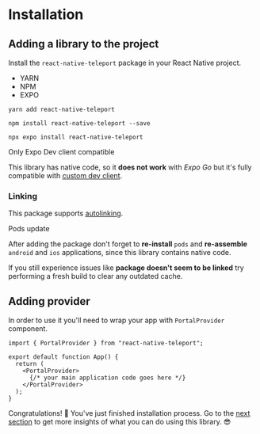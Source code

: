 # Installation

## Adding a library to the project[​](#adding-a-library-to-the-project "Direct link to Adding a library to the project")

Install the `react-native-teleport` package in your React Native project.

* YARN
* NPM
* EXPO

```
yarn add react-native-teleport
```

```
npm install react-native-teleport --save
```

```
npx expo install react-native-teleport
```

Only Expo Dev client compatible

This library has native code, so it **does not work** with *Expo Go* but it's fully compatible with [custom dev client](https://docs.expo.dev/development/getting-started/).

### Linking[​](#linking "Direct link to Linking")

This package supports [autolinking](https://github.com/react-native-community/cli/blob/master/docs/autolinking.md).

Pods update

After adding the package don't forget to **re-install** `pods` and **re-assemble** `android` and `ios` applications, since this library contains native code.

If you still experience issues like **package doesn't seem to be linked** try performing a fresh build to clear any outdated cache.

## Adding provider[​](#adding-provider "Direct link to Adding provider")

In order to use it you'll need to wrap your app with `PortalProvider` component.

```
import { PortalProvider } from "react-native-teleport";

export default function App() {
  return (
    <PortalProvider>
      {/* your main application code goes here */}
    </PortalProvider>
  );
}
```

Congratulations! 🎉 You've just finished installation process. Go to the [next section](/react-native-teleport/pr-preview/pr-29/docs/guides/portal.md) to get more insights of what you can do using this library. 😎
